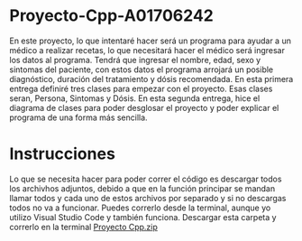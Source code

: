 # Proyecto-Cpp-A01706242
En este proyecto, lo que intentaré hacer será un programa para ayudar a un médico a realizar recetas, lo que necesitará hacer el médico será ingresar los datos al programa. Tendrá que ingresar el nombre, edad, sexo y sintomas del paciente, con estos datos el programa arrojará un posible diagnóstico, duración del tratamiento y dósis recomendada. En esta primera entrega definiré tres clases para empezar con el proyecto. Esas clases seran, Persona, Sintomas y Dósis.
En esta segunda entrega, hice el diagrama de clases para poder desglosar el proyecto y poder explicar el programa de una forma más sencilla.
# Instrucciones
Lo que se necesita hacer para poder correr el código es descargar todos los archivhos adjuntos, debido a que en la función principar se mandan llamar todos y cada uno de estos archivos por separado y si no descargas todos no va a funcionar. Puedes correrlo desde la terminal, aunque yo utilizo Visual Studio Code y también funciona.
Descargar esta carpeta y correrlo en la terminal [Proyecto Cpp.zip](https://github.com/pacoa1/Proyecto-Cpp-A01706242/files/10035987/Proyecto.Cpp.zip)
